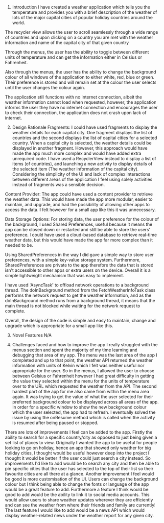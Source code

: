 1. Introduction
I have created a weather application which tells you the temperature and provides you with a brief description of the weather of lots of the major capital cities of popular holiday countries around the world.

The recycler view allows the user to scroll seamlessly through a wide range of countries and upon clicking on a country you are met with the weather information and name of the capital city of that given country

Through the menus, the user has the ability to toggle between different units of temperature and can get the information either in Celsius or Fahrenheit.

Also through the menus, the user has the ability to change the background colour of all windows of the application to either white, red, blue or green. Their preference is stored and will remain set at the colour the user selects until the user changes the colour again.

The application still functions with no internet connection, albeit the weather information cannot load when requested, however, the application informs the user they have no internet connection and encourages the user to check their connection, the application does not crash upon lack of internet.



2. Design Rationale
Fragments: I could have used fragments to display the weather details for each capital city. One fragment displays the list of countries and the second displays the list of capital cities for a selected country. When a capital city is selected, the weather details could be displayed in another fragment. However, this approach would have made the app much more complex and would have added extra unrequired code. I have used a RecyclerView instead to display a list of items (of countries), and launching a new activity to display details of the selected item (The weather information of the capital city).  Considering the simplicity of the UI and lack of complex interactions between different areas of the application I feel using solely activities instead of fragments was a sensible decision.

Content Provider: The app could have used a content provider to retrieve the weather data. This would have made the app more modular, easier to maintain, and upgrade, and had the possibility of allowing other apps to access the data. I felt however for a small app like this it was unnecessary. 

Data Storage Options: For storing data, the user preference for the colour of the background, I used Shared Preferences, useful because it means the app can be closed down or restarted and still be able to store the users' preference.  I could have used a cloud-based database to retrieve real-time weather data, but this would have made the app far more complex than it needed to be.

Using SharedPreferences in the way I did gave a simple way to store user preferences, with a simple key-value storage system. Furthermore, SharedPreferences are private to the app therefore the data that is stored isn't accessible to other apps or extra users on the device. Overall it is a simple lightweight mechanism that was easy to implement.

I have used 'AsyncTask' to offload network operations to a background thread. The doInBackground method from the FetchWeatherInfoTask class performs the network request to get the weather information, and as the doInBackground method runs from a background thread, it means that the main thread is not blocked while waiting for the network request to complete.

Overall, the design of the code is simple and easy to maintain, change and upgrade which is appropriate for a small app like this.



3. Novel Features
N/A

4. Challenges faced and how to improve the app
I really struggled with the menus section and spent the majority of my time learning and debugging that area of my app. The menu was the last area of the app I completed and up to that point, the weather API returned the weather information with units of Kelvin which I felt was neither useful nor appropriate for the user. So in the menus, I allowed the user to choose between Celsius or Fahrenheit however I had great difficulty in getting the value they selected within the menu for the units of temperature over to the URL which requested the weather from the API. The second hardest part of the app for me also came from within the menu area again. It was trying to get the value of what the user selected for their preferred background colour to be displayed across all areas of the app. In order for a specific window to show the new background colour which the user selected, the app had to refresh. I eventually solved the issue by using the onResume method which is called when the activity is resumed after being paused or stopped.

There are lots of improvements I feel can be added to the app. Firstly the ability to search for a specific country/city as opposed to just being given a set list of places to view. Originally I wanted the app to be useful for people looking to go on holiday, hence an app that showed only weather for big holiday cities, I thought would be useful however deep into the project I thought it would be better if the user could just search a city instead. So improvements I'd like to add would be to search any city and then be able to pin specific cities that the user has selected to the top of their list so their favourite cities are all there at a glance. Another improvement I feel would be good is more customisation of the UI. Users can change the background colour but I think being able to change the fonts or language of the app would be a great feature to add. Furthermore a feature I think would be good to add would be the ability to link it to social media accounts. This would allow users to share weather updates wherever they are efficiently and can see the weather from where their friends and family are currently! The last feature I would like to add would be a news API which would display weather-related news under the weather report for any given city.
